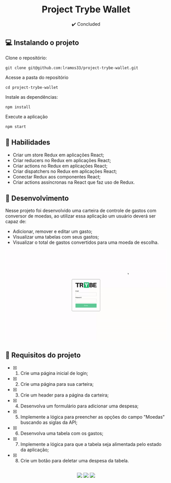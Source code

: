 <h1 align="center">Project Trybe Wallet</h1>

<p align="center">✔️ Concluded</p>

## 💻 Instalando o projeto

Clone o repositório:

```
git clone git@github.com:lramos33/project-trybe-wallet.git
```

Acesse a pasta do repositório

```
cd project-trybe-wallet
```

Instale as dependências:
```
npm install
```

Execute a aplicação
```
npm start
```

## 🚀 Habilidades

- Criar um store Redux em aplicações React;
- Criar reducers no Redux em aplicações React;
- Criar actions no Redux em aplicações React;
- Criar dispatchers no Redux em aplicações React;
- Conectar Redux aos componentes React;
- Criar actions assíncronas na React que faz uso de Redux.

## 🔧 Desenvolvimento

Nesse projeto foi desenvolvido uma carteira de controle de gastos com conversor de moedas, ao utilizar essa aplicação um usuário deverá ser capaz de:

- Adicionar, remover e editar um gasto;
- Visualizar uma tabelas com seus gastos;
- Visualizar o total de gastos convertidos para uma moeda de escolha.

![image](recording.gif)

## 📝 Requisitos do projeto

- [x] 1. Crie uma página inicial de login;

- [x] 2. Crie uma página para sua carteira;

- [x] 3. Crie um header para a página da carteira;

- [x] 4. Desenvolva um formulário para adicionar uma despesa;

- [x] 5. Implemente a lógica para preencher as opções do campo "Moedas" buscando as siglas da API;

- [x] 6. Desenvolva uma tabela com os gastos;

- [x] 7. Implemente a lógica para que a tabela seja alimentada pelo estado da aplicação;

- [x] 8. Crie um botão para deletar uma despesa da tabela.

##

<div align="center">
  <img src="https://shields.io/github/repo-size/lramos33/project-trybe-wallet">
  <img src="https://shields.io/github/languages/top/lramos33/project-trybe-wallet">
  <img src="https://shields.io/github/last-commit/lramos33/project-trybe-wallet">
</div>
